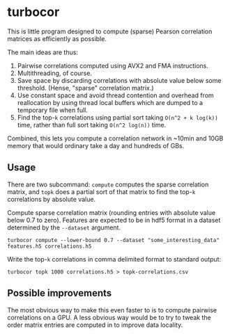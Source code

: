 
# turbocor

This is little program designed to compute (sparse) Pearson correlation matrices as
efficiently as possible.

The main ideas are thus:

1. Pairwise correlations computed using AVX2 and FMA instructions.
2. Multithreading, of course.
3. Save space by discarding correlations with absolute value below some threshold. (Hense, "sparse" correlation matrix.)
4. Use constant space and avoid thread contention and overhead from reallocation by using
thread local buffers which are dumped to a temporary file when full.
5. Find the top-`k` correlations using partial sort taking `O(n^2 + k log(k))`
    time, rather than full sort taking `O(n^2 log(n))` time.

Combined, this lets you compute a correlation network in ~10min and 10GB
memory that would ordinary take a day and hundreds of GBs.

## Usage

There are two subcommand: `compute` computes the sparse correlation matrix, and
`topk` does a partial sort of that matrix to find the top-`k` correlations by
absolute value.

Compute sparse correlation matrix (rounding entries with absolute value below 0.7 to zero). Features
are expected to be in hdf5 format in a dataset determined by the `--dataset` argument.
```
turbocor compute --lower-bound 0.7 --dataset "some_interesting_data" features.h5 correlations.h5
```

Write the top-`k` correlations in comma delimited format to standard output:
```
turbocor topk 1000 correlations.h5 > topk-correlations.csv
```

## Possible improvements

The most obvious way to make this even faster to is to compute pairwise
correlations on a GPU. A less obvious way would be to try to tweak the order
matrix entries are computed in to improve data locality.

